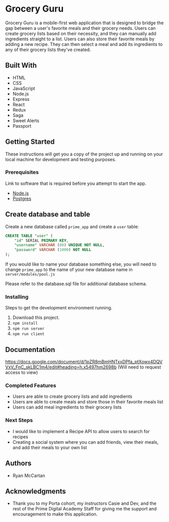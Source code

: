 # Grocery Guru

Grocery Guru is a mobile-first web application that is designed to bridge the gap between a user's favorite meals and their grocery needs. Users can create grocery lists based on their necessity, and they can manually add ingredients straight to a list. Users can also store their favorite meals by adding a new recipe. They can then select a meal and add its ingredients to any of their grocery lists they've created. 

## Built With

* HTML
* CSS
* JavaScript
* Node.js
* Express
* React
* Redux
* Saga
* Sweet Alerts
* Passport

## Getting Started

These instructions will get you a copy of the project up and running on your local machine for development and testing purposes.

### Prerequisites

Link to software that is required before you attempt to start the app.

- [Node.js](https://nodejs.org/en/)
- [Postgres](https://postgresapp.com/)

## Create database and table

Create a new database called `prime_app` and create a `user` table:

```SQL
CREATE TABLE "user" (
    "id" SERIAL PRIMARY KEY,
    "username" VARCHAR (80) UNIQUE NOT NULL,
    "password" VARCHAR (1000) NOT NULL
);
```

If you would like to name your database something else, you will need to change `prime_app` to the name of your new database name in `server/modules/pool.js`

Please refer to the database.sql file for additional database schema.

### Installing

Steps to get the development environment running.

1. Download this project.
2. `npm install`
3. `npm run server`
4. `npm run client`

## Documentation

https://docs.google.com/document/d/1pZR8mBmHNTxxDPfa_ptXowx4DQVVxV_FnC_skLBC1m4/edit#heading=h.x5497hm2698b (Will need to request access to view)

### Completed Features

- Users are able to create grocery lists and add ingredients
- Users are able to create meals and store those in their favorite meals list
- Users can add meal ingredients to their grocery lists

### Next Steps

- I would like to implement a Recipe API to allow users to search for recipes
- Creating a social system where you can add friends, view their meals, and add their meals to your own list

## Authors

* Ryan McCartan

## Acknowledgments

* Thank you to my Porta cohort, my instructors Casie and Dev, and the rest of the Prime Digital Academy Staff for giving me the support and encouragement to make this application.